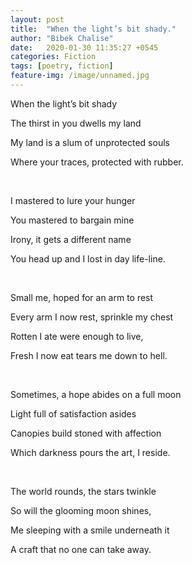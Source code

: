 ```yaml
---
layout: post
title:  "When the light’s bit shady."
author: "Bibek Chalise"
date:   2020-01-30 11:35:27 +0545
categories: Fiction
tags: [poetry, fiction]
feature-img: /image/unnamed.jpg
---
```

When the light’s bit shady

The thirst in you dwells my land

My land is a slum of unprotected souls

Where your traces, protected with rubber.

<br>

I mastered to lure your hunger

You mastered to bargain mine

Irony, it gets a different name

You head up and I lost in day life-line.

<br>


Small me, hoped for an arm to rest

Every arm I now rest, sprinkle my chest

Rotten I ate were enough to live,

Fresh I now eat tears me down to hell.

<br>

Sometimes, a hope abides on a full moon

Light full of satisfaction asides

Canopies build stoned with affection

Which darkness pours the art, I reside.

<br>

The world rounds, the stars twinkle

So will the glooming moon shines,

Me sleeping with a smile underneath it

A craft that no one can take away.